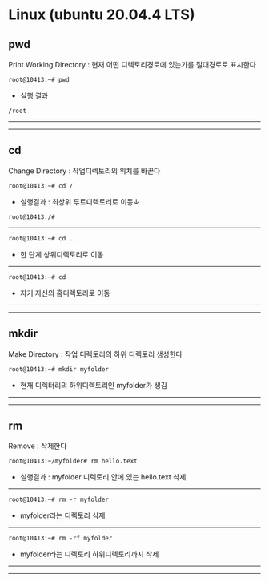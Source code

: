 # Linux (ubuntu 20.04.4 LTS)
## pwd
Print Working Directory : 현재 어떤 디렉토리경로에 있는가를 절대경로로 표시한다
```
root@10413:~# pwd
```
+ 실행 결과
```
/root
```

---
---
## cd
Change Directory :  작업디렉토리의 위치를 바꾼다
```
root@10413:~# cd /
```
+ 실행결과 : 최상위 루트디렉토리로 이동↓
```
root@10413:/#
```
---
```
root@10413:~# cd ..
```
+ 한 단계 상위디렉토리로 이동
---
```
root@10413:~# cd
```
+ 자기 자신의 홈디렉토리로 이동
---
---
## mkdir
Make Directory : 작업 디렉토리의 하위 디렉토리 생성한다
```
root@10413:~# mkdir myfolder
```
+ 현재 디렉터리의 하위디렉토리인 myfolder가 생김
---
---
## rm
Remove : 삭제한다
```
root@10413:~/myfolder# rm hello.text
```
+ 실행결과 : myfolder 디렉토리 안에 있는 hello.text 삭제
---
```
root@10413:~# rm -r myfolder
```
+ myfolder라는 디렉토리 삭제
---
```
root@10413:~# rm -rf myfolder
```
+ myfolder라는 디렉토리 하위디렉토리까지 삭제
---
---